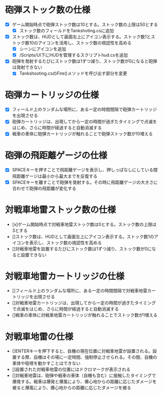# 砲弾ストック数の仕様
- [x] ゲーム開始時点で砲弾ストック数は10とする。ストック数の上限は50とする
    - [x] ストック数のフィールドをTankshoting.csに追加
- [x] ストック数は、HUDとして画面左上にアイコン表示する。ストック数1とストック数10のアイコンを活用し、ストック数の視認性を高める
    - [x] シーンにアイコンを追加
    - [x] /Scripts/UI下にHUDを管理するスクリプトhud.csを追加
- [x] 砲弾を発射するたびにストック数は1ずつ減り、ストック数が0になると砲弾は発射できない
    - [x] Tankshooting.csのFire()メソッドを呼び出す部分を変更

# 砲弾カートリッジの仕様
- [x] フィールド上のランダムな場所に、ある一定の時間間隔で砲弾カートリッジを出現させる
- [x] 砲弾カートリッジは、出現してから一定の時間が過ぎたタイミングで点滅をはじめ、さらに時間が経過すると自動消滅する
- [x] 戦車の車体に砲弾カートリッジが触れることで砲弾ストック数が10増える

# 砲弾の飛距離ゲージの仕様
- [x] SPACEキーを押すことで飛距離ゲージを表示し、押しっぱなしにしている間飛距離ゲージは最小から最大までを反復する
- [x] SPACEキーを離すことで砲弾を発射する。その時に飛距離ゲージの大きさに合わせて砲弾の飛距離が変化する

# 対戦車地雷ストック数の仕様
- [x]ゲーム開始時点で対戦車地雷ストック数は0とする。ストック数の上限は3とする
- []ストック数は、HUDとして画面左上にアイコン表示する。ストック数1のアイコンを表示し、ストック数の視認性を高める
- []対戦車地雷を設置するたびにストック数は1ずつ減り、ストック数が0になると設置できない

# 対戦車地雷カートリッジの仕様
- []フィールド上のランダムな場所に、ある一定の時間間隔で対戦車地雷カートリッジを出現させる
- []対戦車地雷カートリッジは、出現してから一定の時間が過ぎたタイミングで点滅をはじめ、さらに時間が経過すると自動消滅する
- []戦車の車体に対戦車地雷カートリッジが触れることでストック数が1増える

# 対戦車地雷の仕様
- []ENTERキーを押下すると、自機の現在位置に対戦車地雷が設置される。設置する際、自機はその場に一定時間、強制停止させられる。その間、自機の車体や砲塔を動かすことはできない
- []設置された対戦車地雷の位置にはドクロマークが表示される
- []対戦車地雷は、砲弾や戦車の車体（自機も含む）に接触したタイミングで爆発する。戦車は爆発と爆風により、爆心地からの距離に応じたダメージを被ると爆風により、爆心地からの距離に応じたダメージを被る